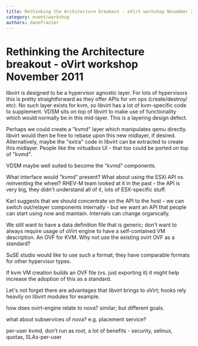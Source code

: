 ```yaml
---
title: Rethinking the Architecture breakout - oVirt workshop November 2011
category: event/workshop
authors: dannfrazier
---
```


# Rethinking the Architecture breakout - oVirt workshop November 2011

libvirt is designed to be a hypervisor agnostic layer. For lots of hypervisors this is pretty straightforward as they offer APIs for vm ops (create/destroy/ etc). No such layer exists for kvm, so libvirt has a lot of kvm-specific code to supplement. VDSM sits on top of libvirt to make use of functionality which would normally be in this mid-layer. This is a layering design defect.

Perhaps we could create a "kvmd" layer which manipulates qemu directly. libvirt would then be free to rebase upon this new midlayer, if desired. Alternatively, maybe the "extra" code in libvirt can be extracted to create this midlayer. People like the virtualbox UI - that too could be ported on top of "kvmd".

VDSM maybe well suited to become the "kvmd" components.

What interface would "kvmd" present? What about using the ESXi API vs. reinventing the wheel? RHEV-M team looked at it in the past - the API is very big, they didn't understand all of it, lots of ESX-specific stuff.

Karl suggests that we should concentrate on the API to the host - we can switch out/relayer components internally - but we want an API that people can start using now and maintain. Internals can change organically.

We still want to have a data definition file that is generic; don't want to always require usage of oVirt engine to have a self-contained VM description. An OVF for KVM. Why not use the existing ovirt OVF as a standard?

SuSE studio would like to use such a format; they have comparable formats for other hypervisor types.

If kvm VM creation builds an OVF file (vs. just exporting it) it might help increase the adoption of this as a standard.

Let's not forget there are advantages that libvirt brings to oVirt; hooks rely heavily on libvirt modules for example.

how does ovirt-engine relate to nova? similar; but different goals.

what about subservices of nova? e.g. placement service?

per-user kvmd, don't run as root, a lot of benefits - security, selinux, quotas, SLAs-per-user
